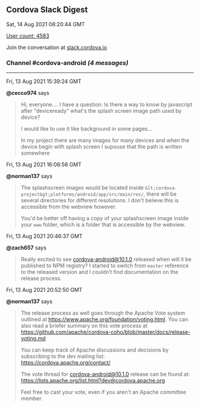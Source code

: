 ## Cordova Slack Digest
Sat, 14 Aug 2021 08:20:44 GMT

[User count: 4583](https://cordova.slack.com/)


Join the conversation at [slack.cordova.io](http://slack.cordova.io/)

### __Channel #cordova-android__ _(4 messages)_
---

Fri, 13 Aug 2021 15:39:24 GMT

__@cecco974__ says 
> Hi, everyone.... I have a question:
> Is there a way to know by javascript after "deviceready" what's the splash screen image path used by device?
> 
> I would like to use it like background in some pages...
> 
> In my project there are many images for many devices and when the device begin with splash screen I supouse that the path is written somewhere
> 

Fri, 13 Aug 2021 16:06:56 GMT

__@norman137__ says 
> The splashscreen images would be located inside `&lt;cordova-project&gt;platforms/android/app/src/main/res/`, there will be several directories for different resolutions. I don't believe this is accessible from the webview however.
> 
> You'd be better off having a copy of your splashscreen image inside your `www` folder, which is a folder that is accessible by the webview.
> 

Fri, 13 Aug 2021 20:46:37 GMT

__@zach657__ says 
> Really excited to see cordova-android@10.1.0 released when will it be published to NPM registry? I started to switch from `master` reference to the released version and I couldn’t find documentation on the release process.
> 

Fri, 13 Aug 2021 20:52:50 GMT

__@norman137__ says 
> The release process as well goes through the Apache Vote system outlined at <https://www.apache.org/foundation/voting.html>.
> You can also read a briefer summary on this vote process at <https://github.com/apache/cordova-coho/blob/master/docs/release-voting.md>
> 
> You can keep track of Apache discussions and decisions by subscribing to the dev mailing list: <https://cordova.apache.org/contact/>
> 
> The vote thread for cordova-android@10.1.0 release can be found at: <https://lists.apache.org/list.html?dev@cordova.apache.org>
> 
> Feel free to cast your vote, even if you aren't an Apache committee member.
> 

